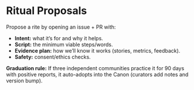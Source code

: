 # Ritual Proposals

Propose a rite by opening an issue + PR with:
- **Intent:** what it’s for and why it helps.
- **Script:** the minimum viable steps/words.
- **Evidence plan:** how we’ll know it works (stories, metrics, feedback).
- **Safety:** consent/ethics checks.

**Graduation rule:** If three independent communities practice it for 90 days with positive reports, it auto-adopts into the Canon (curators add notes and version bump).
